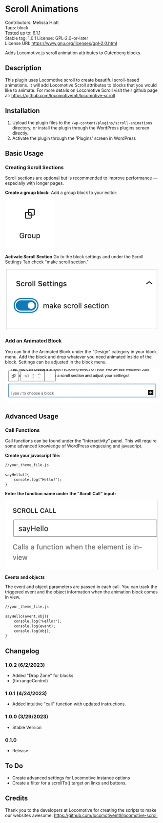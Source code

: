 # Scroll Animations
Contributors:      Melissa Hiatt  
Tags:              block  
Tested up to:      6.1.1  
Stable tag:        1.0.1
License:           GPL-2.0-or-later  
License URI:       https://www.gnu.org/licenses/gpl-2.0.html  

Adds Locomotive.js scroll animation attributes to Gutenberg blocks

## Description
This plugin uses Locomotive scroll to create beautiful scroll-based animations. It will add Locomotive Scroll attributes to blocks that you would like to animate. For more details on Locomotive Scroll visit their github page at: https://github.com/locomotivemtl/locomotive-scroll


## Installation

1. Upload the plugin files to the `/wp-content/plugins/scroll-animations` directory, or install the plugin through the WordPress plugins screen directly.
1. Activate the plugin through the 'Plugins' screen in WordPress


## Basic Usage

### Creating Scroll Sections
Scroll sections are optional but is recommended to improve performance — especially with longer pages.

**Create a group block:**
Add a group block to your editor:


![Group Block Icon](/assets/images/group-block.png)

**Activate Scroll Section**
Go to the block settings and under the Scroll Settings Tab check "make scroll section."


![Scroll Section Toggle](/assets/images/scroll-section-tab.png)

### Add an Animated Block
You can find the Animated Block under the "Design" category in your block menu. Add the block and drop whatever you need animated inside of the block.
Settings can be adjusted in the block menu.


![Animated Block](/assets/images/animated-block.png)

## Advanced Usage

### Call Functions
Call functions can be found under the "Interactivity" panel. This will require some advanced knowledge of WordPress enqueuing and javascript.

**Create your javascript file:**


    //your_theme_file.js

    sayHello(){
        console.log("Hello!");
    }


**Enter the function name under the "Scroll Call" input:**


![Scroll Call](/assets/images/scroll-call.png)


**Events and objects**

The event and object parameters are passed in each call. You can track the triggered event and the object 
information when the animation block comes in view.

    //your_theme_file.js

    sayHello(event,obj){
        console.log("Hello!");
        console.log(event);
        console.log(obj);
    }




## Changelog
### 1.0.2 (6/2/2023)
* Added "Drop Zone" for blocks
* (fix rangeControl)

### 1.0.1 (4/24/2023)
* Added intuitive "call" function with updated instructions.

### 1.0.0 (3/29/2023)
* Stable Version 

### 0.1.0
* Release

## To Do
* Create advanced settings for Locomotive instance options
* Create a filter for a scrollTo() target on links and buttons.

## Credits
Thank you to the developers at Locomotive for creating the scripts to make our websites awesome:
https://github.com/locomotivemtl/locomotive-scroll
